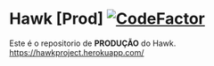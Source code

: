 # Hawk [Prod]  [![CodeFactor](https://www.codefactor.io/repository/github/jrvansuita/hawk/badge?s=6dc2de9a8a50bdc0f1b72cae64e4eba7596e73cb)](https://www.codefactor.io/repository/github/jrvansuita/hawk)

Este é o repositorio de **PRODUÇÃO** do Hawk.
https://hawkproject.herokuapp.com/

